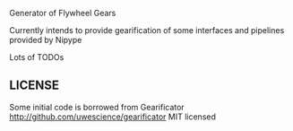 Generator of Flywheel Gears 

Currently intends to provide gearification of some interfaces and
pipelines provided by Nipype 

Lots of TODOs

LICENSE
-------
Some initial code is borrowed from Gearificator
http://github.com/uwescience/gearificator
MIT licensed
